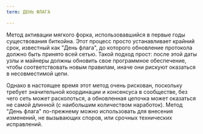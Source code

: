 ```yaml
---
term: ДЕНЬ ФЛАГА

---
```

Метод активации мягкого форка, использовавшийся в первые годы существования биткойна. Этот процесс просто устанавливает крайний срок, известный как "День флага", до которого обновление протокола должно быть принято всей сетью. Такой подход прост: после этой даты узлы и майнеры должны обновить свое программное обеспечение, чтобы соответствовать новым правилам, иначе они рискуют оказаться в несовместимой цепи.

Однако в настоящее время этот метод очень рискован, поскольку требует значительной координации и консенсуса в сообществе, без чего сеть может расколоться, а обновленная цепочка может оказаться не самой длинной (с наибольшим количеством наработок). Метод "День флага" по-прежнему можно использовать для внесения изменений, не вызывающих споров, или срочных технических исправлений.